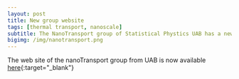 ```yaml
---
layout: post
title: New group website
tags: [thermal transport, nanoscale]
subtitle: The NanoTransport group of Statistical Phystics UAB has a new website
bigimg: /img/nanotransport.png
---
```


The web site of the nanoTransport group from UAB is now available [here](http://grupsderecerca.uab.cat/nanotransport/ca){:target="_blank"}

